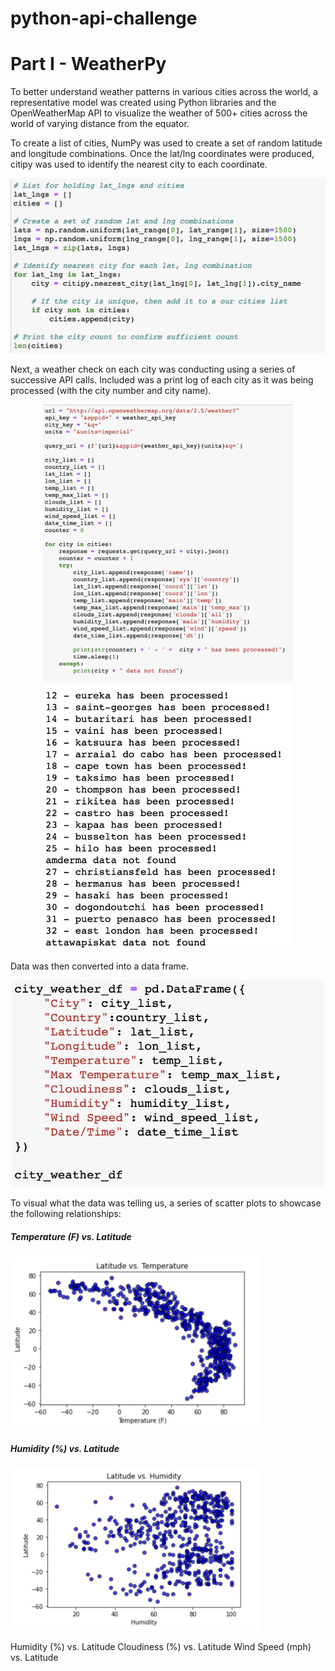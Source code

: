# python-api-challenge

<h1>Part I - WeatherPy</h1>

To better understand weather patterns in various cities across the world, a representative model was created using Python libraries and the OpenWeatherMap API to visualize the weather of 500+ cities across the world of varying distance from the equator. 

To create a list of cities, NumPy was used to create a set of random latitude and longitude combinations.  Once the lat/lng coordinates were produced, citipy was used to identify the nearest city to each coordinate.

<p align="center">
  <img src="images/1_generate_cities.png" width="600">
</p>

Next, a weather check on each city was conducting using a series of successive API calls.  Included was a print log of each city as it was being processed (with the city number and city name).

<p float="left" align="center">
  <img src="images/2_perform_apis.png" width="400"/>
  <img src="images/3_citylist.png" width="400"/> 
</p>

Data was then converted into a data frame.
<p align="center">
  <img src="images/4_dataframe.png" width="500"/>
</p>

To visual what the data was telling us, a series of scatter plots to showcase the following relationships:

<p float="left" align="center">
  <a> <h5>Temperature (F) vs. Latitude</h5>
    <img src="images/5_img1.png" width="400"/>
  </a>
  <a><h5>Humidity (%) vs. Latitude</h5>
    <img src="images/6_img2.png" width="400"/> 
  </a>
</p>

Humidity (%) vs. Latitude
Cloudiness (%) vs. Latitude
Wind Speed (mph) vs. Latitude

